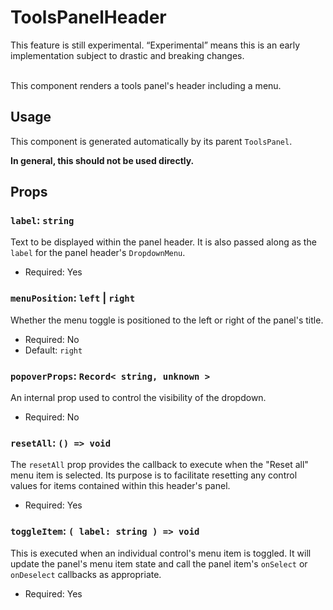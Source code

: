 # ToolsPanelHeader

<div class="callout callout-alert">
This feature is still experimental. “Experimental” means this is an early implementation subject to drastic and breaking changes.
</div>
<br />

This component renders a tools panel's header including a menu.

## Usage

This component is generated automatically by its parent
`ToolsPanel`.

<div class="callout callout-alert">
<strong>In general, this should not be used directly.</strong>
</div>

## Props

### `label`: `string`

Text to be displayed within the panel header. It is also passed along as the
`label` for the panel header's `DropdownMenu`.

-   Required: Yes

### `menuPosition`: `left` | `right`

Whether the menu toggle is positioned to the left or right of the panel's
title.

- Required: No
- Default: `right`

### `popoverProps`: `Record< string, unknown >`

An internal prop used to control the visibility of the dropdown.

- Required: No

### `resetAll`: `() => void`

The `resetAll` prop provides the callback to execute when the "Reset all" menu
item is selected. Its purpose is to facilitate resetting any control values
for items contained within this header's panel.

-   Required: Yes

### `toggleItem`: `( label: string ) => void`

This is executed when an individual control's menu item is toggled. It
will update the panel's menu item state and call the panel item's `onSelect` or
`onDeselect` callbacks as appropriate.

-   Required: Yes
